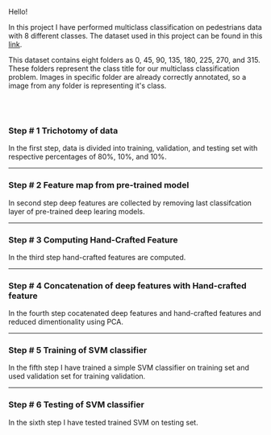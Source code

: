 Hello!

In this project I have performed multiclass classification on pedestrians data with 8 different classes. The dataset used in this project can be found in this [link](https://drive.google.com/drive/folders/1RwcRXnAN8ySxnEio8onxYQkaGnXdXKyk).

This dataset contains eight folders as 0, 45, 90, 135, 180, 225, 270, and 315. These folders represent the class title for our multiclass classification problem. Images in specific folder are already correctly annotated, so a image from any folder is representing it's class.

<br />
<br />

### Step # 1 Trichotomy of data
In the first step, data is divided into training, validation, and testing set with respective percentages of 80%, 10%, and 10%.

---

### Step # 2 Feature map from pre-trained model
In second step deep features are collected by removing last classifcation layer of pre-trained deep learing models.

---

### Step # 3 Computing Hand-Crafted Feature
In the third step hand-crafted features are computed.

---

### Step # 4 Concatenation of deep features with Hand-crafted feature
In the fourth step cocatenated deep features and hand-crafted features and reduced dimentionality using PCA.

---
### Step # 5 Training of SVM classifier
In the fifth step I have trained a simple SVM classifier on training set and used validation set for training validation. <br />

---
### Step # 6 Testing of SVM classifier
In the sixth step I have tested trained SVM on testing set. <br />
